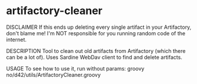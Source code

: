 artifactory-cleaner
===================

DISCLAIMER
If this ends up deleting every single artifact in your Artifactory, don't blame me!
I'm NOT responsible for you running random code of the internet.

DESCRIPTION
Tool to clean out old artifacts from Artifactory (which there can be a lot of).
Uses Sardine WebDav client to find and delete artifacts.

USAGE
To see how to use it, run without params:
groovy no/d42/utils/ArtifactoryCleaner.groovy
